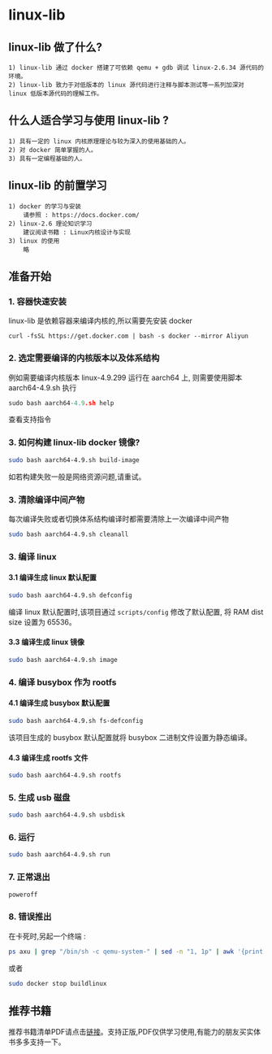 # linux-lib
## linux-lib 做了什么?
    1) linux-lib 通过 docker 搭建了可依赖 qemu + gdb 调试 linux-2.6.34 源代码的环境。
    2) linux-lib 致力于对低版本的 linux 源代码进行注释与脚本测试等一系列加深对 linux 低版本源代码的理解工作。
## 什么人适合学习与使用 linux-lib ?
    1) 具有一定的 linux 内核原理理论与较为深入的使用基础的人。
    2) 对 docker 简单掌握的人。
    3) 具有一定编程基础的人。
## linux-lib 的前置学习
    1) docker 的学习与安装
        请参照 : https://docs.docker.com/
    2) linux-2.6 理论知识学习
        建议阅读书籍 : Linux内核设计与实现
    3) linux 的使用
        略

## 准备开始
### 1. 容器快速安装
linux-lib 是依赖容器来编译内核的,所以需要先安装 docker
```
curl -fsSL https://get.docker.com | bash -s docker --mirror Aliyun
```
### 2. 选定需要编译的内核版本以及体系结构
例如需要编译内核版本 linux-4.9.299 运行在 aarch64 上, 则需要使用脚本 aarch64-4.9.sh
执行
```c
sudo bash aarch64-4.9.sh help
```
查看支持指令
### 3. 如何构建 linux-lib docker 镜像?
```bash
sudo bash aarch64-4.9.sh build-image
```
如若构建失败一般是网络资源问题,请重试。
### 3. 清除编译中间产物
每次编译失败或者切换体系结构编译时都需要清除上一次编译中间产物
```bash
sudo bash aarch64-4.9.sh cleanall
```
### 3. 编译 linux
#### 3.1 编译生成 linux 默认配置
```bash
sudo bash aarch64-4.9.sh defconfig
```
编译 linux 默认配置时,该项目通过 `scripts/config` 修改了默认配置, 将 RAM dist size 设置为 65536。
#### 3.3 编译生成 linux 镜像
```bash
sudo bash aarch64-4.9.sh image
```
### 4. 编译 busybox 作为 rootfs
#### 4.1 编译生成 busybox 默认配置
```bash
sudo bash aarch64-4.9.sh fs-defconfig
```
该项目生成的 busybox 默认配置就将 busybox 二进制文件设置为静态编译。
#### 4.3 编译生成 rootfs 文件
```bash
sudo bash aarch64-4.9.sh rootfs
```
### 5. 生成 usb 磁盘
```bash
sudo bash aarch64-4.9.sh usbdisk
```
### 6. 运行
```bash
sudo bash aarch64-4.9.sh run
```
### 7. 正常退出
```bash
poweroff
```
### 8. 错误推出
在卡死时,另起一个终端 :
```bash
ps axu | grep "/bin/sh -c qemu-system-" | sed -n "1, 1p" | awk '{print $2}' | xargs -I {} sudo kill -9 {}
```
或者
```bash
sudo docker stop buildlinux
```
## 推荐书籍
推荐书籍清单PDF请点击[链接](https://gitee.com/Vizdl/os-books.git)。支持正版,PDF仅供学习使用,有能力的朋友买实体书多多支持一下。